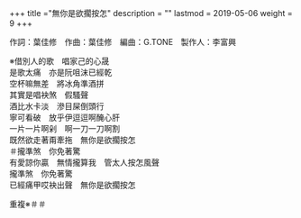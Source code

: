 +++
title ="無你是欲擱按怎"
description = ""
lastmod = 2019-05-06
weight = 9
+++

作詞：葉佳修　作曲：葉佳修　編曲：G.TONE　製作人：李富興

※借別人的歌　唱家己的心晟  
是歌太痛　亦是阮咀沫已經乾  
空杯嘛無差　將冰角準酒拼  
其實是唱袂煞　假騷聲  
酒比水卡淡　滲目屎倒頭行  
寧可看破　放乎伊逗逗啊醃心肝  
一片一片啊剁　啊一刀一刀啊割  
既然欲走著甭牽拖　無你是欲擱按怎  
＃攏準煞　你免著驚  
有愛諒你贏　無情攏算我　管太人按怎風聲  
攏準煞　你免著驚  
已經痛甲哎袂出聲　無你是欲擱按怎  

重複※＃＃